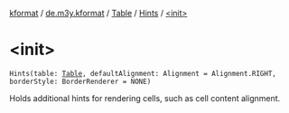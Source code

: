 [kformat](../../../index.md) / [de.m3y.kformat](../../index.md) / [Table](../index.md) / [Hints](index.md) / [&lt;init&gt;](./-init-.md)

# &lt;init&gt;

`Hints(table: `[`Table`](../index.md)`, defaultAlignment: Alignment = Alignment.RIGHT, borderStyle: BorderRenderer = NONE)`

Holds additional hints for rendering cells, such as cell content alignment.


